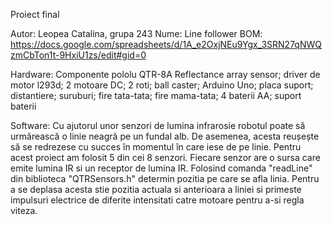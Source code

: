 Proiect final

Autor: Leopea Catalina, grupa 243
Nume: Line follower
BOM: https://docs.google.com/spreadsheets/d/1A_e2OxjNEu9Ygx_3SRN27qNWQzmCbTon1t-9HxiU1zs/edit#gid=0

Hardware: 
Componente
pololu QTR-8A Reflectance array sensor;
driver de motor l293d;
2 motoare DC;
2 roti;
ball caster;
Arduino Uno;
placa suport;
distantiere;
suruburi;
fire tata-tata;
fire mama-tata;
4 baterii AA;
suport baterii

Software:
Cu ajutorul unor senzori de lumina infrarosie robotul poate să urmărească o linie neagră pe un fundal alb. De asemenea, acesta reușește să se redrezese cu succes în momentul în care iese de pe linie.
Pentru acest proiect am folosit 5 din cei 8 senzori. Fiecare senzor are o sursa care emite lumina IR si un receptor de lumina IR. Folosind comanda "readLine" din biblioteca "QTRSensors.h" determin pozitia pe care se afla linia. Pentru a se deplasa acesta stie pozitia actuala si anterioara a liniei si primeste impulsuri electrice de diferite intensitati catre motoare pentru a-si regla viteza.
